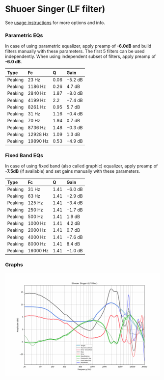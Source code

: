 # Shuoer Singer (LF filter)
See [usage instructions](https://github.com/jaakkopasanen/AutoEq#usage) for more options and info.

### Parametric EQs
In case of using parametric equalizer, apply preamp of **-6.0dB** and build filters manually
with these parameters. The first 5 filters can be used independently.
When using independent subset of filters, apply preamp of **-6.0 dB**.

| Type    | Fc       |    Q | Gain    |
|:--------|:---------|:-----|:--------|
| Peaking | 23 Hz    | 0.06 | -5.2 dB |
| Peaking | 1186 Hz  | 0.26 | 4.7 dB  |
| Peaking | 2840 Hz  | 1.87 | -8.0 dB |
| Peaking | 4199 Hz  | 2.2  | -7.4 dB |
| Peaking | 8261 Hz  | 0.95 | 5.7 dB  |
| Peaking | 31 Hz    | 1.16 | -0.4 dB |
| Peaking | 70 Hz    | 1.94 | 0.7 dB  |
| Peaking | 8736 Hz  | 1.48 | -0.3 dB |
| Peaking | 12928 Hz | 1.09 | 1.3 dB  |
| Peaking | 19890 Hz | 0.53 | -4.9 dB |

### Fixed Band EQs
In case of using fixed band (also called graphic) equalizer, apply preamp of **-7.5dB**
(if available) and set gains manually with these parameters.

| Type    | Fc       |    Q | Gain    |
|:--------|:---------|:-----|:--------|
| Peaking | 31 Hz    | 1.41 | -6.0 dB |
| Peaking | 63 Hz    | 1.41 | -2.9 dB |
| Peaking | 125 Hz   | 1.41 | -3.4 dB |
| Peaking | 250 Hz   | 1.41 | -1.7 dB |
| Peaking | 500 Hz   | 1.41 | 1.9 dB  |
| Peaking | 1000 Hz  | 1.41 | 4.2 dB  |
| Peaking | 2000 Hz  | 1.41 | 0.7 dB  |
| Peaking | 4000 Hz  | 1.41 | -7.6 dB |
| Peaking | 8000 Hz  | 1.41 | 8.4 dB  |
| Peaking | 16000 Hz | 1.41 | -1.0 dB |

### Graphs
![](./Shuoer%20Singer%20(LF%20filter).png)